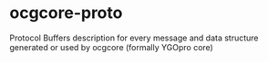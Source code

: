 # ocgcore-proto
Protocol Buffers description for every message and data structure generated or used by ocgcore (formally YGOpro core)
